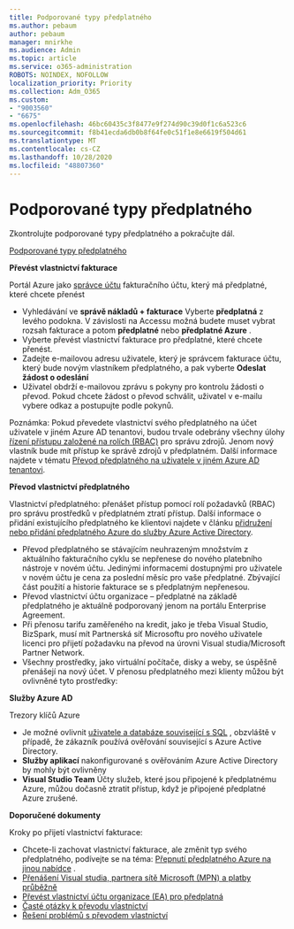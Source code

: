```yaml
---
title: Podporované typy předplatného
ms.author: pebaum
author: pebaum
manager: mnirkhe
ms.audience: Admin
ms.topic: article
ms.service: o365-administration
ROBOTS: NOINDEX, NOFOLLOW
localization_priority: Priority
ms.collection: Adm_O365
ms.custom:
- "9003560"
- "6675"
ms.openlocfilehash: 46bc60435c3f8477e9f274d90c39d0f1c6a523c6
ms.sourcegitcommit: f8b41ecda6db0b8f64fe0c51f1e8e6619f504d61
ms.translationtype: MT
ms.contentlocale: cs-CZ
ms.lasthandoff: 10/28/2020
ms.locfileid: "48807360"
---
```

# <a name="supported-subscription-types"></a>Podporované typy předplatného

Zkontrolujte podporované typy předplatného a pokračujte dál.

[Podporované typy předplatného](https://docs.microsoft.com/azure/billing/billing-subscription-transfer?WT.mc_id=Portal-Microsoft_Azure_Support#supported-subscription-types)

**Převést vlastnictví fakturace**

Portál Azure jako [správce účtu](https://ms.portal.azure.com/) fakturačního účtu, který má předplatné, které chcete přenést

- Vyhledávání ve **správě nákladů + fakturace** Vyberte **předplatná** z levého podokna. V závislosti na Accessu možná budete muset vybrat rozsah fakturace a potom **předplatné** nebo **předplatné Azure** .
- Vyberte převést vlastnictví fakturace pro předplatné, které chcete přenést.
- Zadejte e-mailovou adresu uživatele, který je správcem fakturace účtu, který bude novým vlastníkem předplatného, a pak vyberte **Odeslat žádost o odeslání**
- Uživatel obdrží e-mailovou zprávu s pokyny pro kontrolu žádosti o převod. Pokud chcete žádost o převod schválit, uživatel v e-mailu vybere odkaz a postupujte podle pokynů.

Poznámka: Pokud převedete vlastnictví svého předplatného na účet uživatele v jiném Azure AD tenantovi, budou trvale odebrány všechny úlohy [řízení přístupu založené na rolích (RBAC)](https://docs.microsoft.com/azure/role-based-access-control/overview?WT.mc_id=Portal-Microsoft_Azure_Support) pro správu zdrojů. Jenom nový vlastník bude mít přístup ke správě zdrojů v předplatném. Další informace najdete v tématu [Převod předplatného na uživatele v jiném Azure AD tenantovi](https://docs.microsoft.com/azure/active-directory/managed-identities-azure-resources/known-issues?WT.mc_id=Portal-Microsoft_Azure_Support).

**Převod vlastnictví předplatného**

Vlastnictví předplatného: přenášet přístup pomocí rolí požadavků (RBAC) pro správu prostředků v předplatném ztratí přístup. Další informace o přidání existujícího předplatného ke klientovi najdete v článku [přidružení nebo přidání předplatného Azure do služby Azure Active Directory](https://docs.microsoft.com/azure/active-directory/fundamentals/active-directory-how-subscriptions-associated-directory?WT.mc_id=Portal-Microsoft_Azure_Support).

- Převod předplatného se stávajícím neuhrazeným množstvím z aktuálního fakturačního cyklu se nepřenese do nového platebního nástroje v novém účtu. Jedinými informacemi dostupnými pro uživatele v novém účtu je cena za poslední měsíc pro vaše předplatné. Zbývající část použití a historie fakturace se s předplatným nepřenesou.
- Převod vlastnictví účtu organizace – předplatné na základě předplatného je aktuálně podporovaný jenom na portálu Enterprise Agreement.
- Při přenosu tarifu zaměřeného na kredit, jako je třeba Visual Studio, BizSpark, musí mít Partnerská síť Microsoftu pro nového uživatele licenci pro přijetí požadavku na převod na úrovni Visual studia/Microsoft Partner Network.
- Všechny prostředky, jako virtuální počítače, disky a weby, se úspěšně přenášejí na nový účet. V přenosu předplatného mezi klienty můžou být ovlivněné tyto prostředky:

**Služby Azure AD**

Trezory klíčů Azure

- Je možné ovlivnit [uživatele a databáze související s SQL](https://docs.microsoft.com/azure/sql-database/sql-database-aad-authentication-configure?WT.mc_id=Portal-Microsoft_Azure_Support) , obzvláště v případě, že zákazník používá ověřování související s Azure Active Directory.
- **Služby aplikací** nakonfigurované s ověřováním Azure Active Directory by mohly být ovlivněny
- **Visual Studio Team** Účty služeb, které jsou připojené k předplatnému Azure, můžou dočasně ztratit přístup, když je připojené předplatné Azure zrušené.

**Doporučené dokumenty**

Kroky po přijetí vlastnictví fakturace:

- Chcete-li zachovat vlastnictví fakturace, ale změnit typ svého předplatného, podívejte se na téma: [Přepnutí předplatného Azure na jinou nabídce](https://docs.microsoft.com/azure/billing/billing-how-to-switch-azure-offer?WT.mc_id=Portal-Microsoft_Azure_Support) .
- [Přenášení Visual studia, partnera sítě Microsoft (MPN) a platby průběžně](https://docs.microsoft.com/azure/billing/billing-subscription-transfer?WT.mc_id=Portal-Microsoft_Azure_Support#transferring-visual-studio-microsoft-partner-network-mpn-and-pay-as-you-go-devtest-subscriptions)
- [Převést vlastnictví účtu organizace (EA) pro předplatná](https://docs.microsoft.com/azure/billing/billing-subscription-transfer?WT.mc_id=Portal-Microsoft_Azure_Support#transfer-billing-ownership-of-enterprise-agreement-ea-subscriptions)
- [Časté otázky k převodu vlastnictví](https://docs.microsoft.com/azure/billing/billing-subscription-transfer?WT.mc_id=Portal-Microsoft_Azure_Support#frequently-asked-questions-faq-for-senders)
- [Řešení problémů s převodem vlastnictví](https://docs.microsoft.com/azure/billing/billing-subscription-transfer?WT.mc_id=Portal-Microsoft_Azure_Support#troubleshooting)